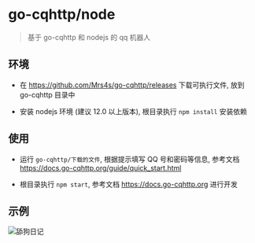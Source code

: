 # go-cqhttp/node

> 基于 go-cqhttp 和 nodejs 的 qq 机器人

## 环境

- 在 https://github.com/Mrs4s/go-cqhttp/releases 下载可执行文件, 放到 go-cqhttp 目录中

- 安装 nodejs 环境 (建议 12.0 以上版本), 根目录执行 `npm install` 安装依赖

## 使用

- 运行 `go-cqhttp/下载的文件`, 根据提示填写 QQ 号和密码等信息, 参考文档 https://docs.go-cqhttp.org/guide/quick_start.html

- 根目录执行 `npm start`, 参考文档 https://docs.go-cqhttp.org 进行开发

## 示例

![舔狗日记](https://user-images.githubusercontent.com/8413791/105276494-7d6a8e00-5bdc-11eb-8212-26b1943e9742.png)
